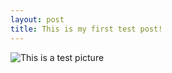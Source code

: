 ```yaml
---
layout: post
title: This is my first test post!
---
```


![This is a test picture]({{site.url}}/assets/tester.jpg)

